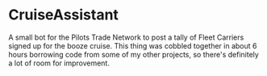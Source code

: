 # CruiseAssistant
A small bot for the Pilots Trade Network to post a tally of Fleet Carriers signed up for the booze cruise. This thing was cobbled together in about 6 hours borrowing code from some of my other projects, so there's definitely a lot of room for improvement.
